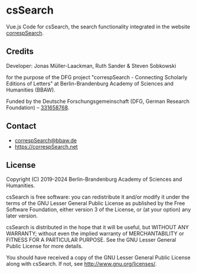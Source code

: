 # csSearch

Vue.js Code for csSearch, the search functionality integrated in the website [correspSearch](https://correspSearch.net/en/home.html).

## Credits

Developer: Jonas Müller-Laackman, Ruth Sander & Steven Sobkowski 

for the purpose of the DFG project "correspSearch - Connecting Scholarly Editions of Letters" at Berlin-Brandenburg Academy of Sciences and Humanities (BBAW).

Funded by the Deutsche Forschungsgemeinschaft (DFG, German Research Foundation) – [331658768](https://gepris.dfg.de/gepris/projekt/331658768?language=en).

## Contact

* correspSearch@bbaw.de
* https://correspSearch.net 

## License

Copyright (C) 2019-2024 Berlin-Brandenburg Academy of Sciences and Humanities.

csSearch is free software: you can redistribute it and/or modify
it under the terms of the GNU Lesser General Public License as published by
the Free Software Foundation, either version 3 of the License, or
(at your option) any later version.

csSearch is distributed in the hope that it will be useful,
but WITHOUT ANY WARRANTY; without even the implied warranty of
MERCHANTABILITY or FITNESS FOR A PARTICULAR PURPOSE.  See the
GNU Lesser General Public License for more details.

You should have received a copy of the GNU Lesser General Public License
along with csSearch.  If not, see <http://www.gnu.org/licenses/>.